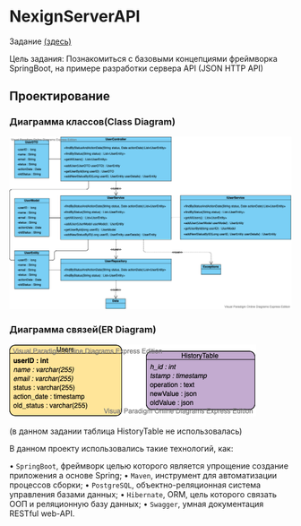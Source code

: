 # NexignServerAPI

Задание [(здесь)](https://yadi.sk/i/Ce13lEoIvoEQIg)

Цель задания:
Познакомиться с базовыми концепциями фреймворка SpringBoot, на примере разработки сервера API (JSON HTTP API)

## Проектирование 

### Диаграмма классов(Class Diagram)
![User Interface](./UML/ClassDiagram.vpd.png)

### Диаграмма связей(ER Diagram)
![User Interface](./UML/ERDiagram.vpd.png)

(в данном задании таблица HistoryTable не использовалась)

В данном проекту использовались такие технологий, как:

•	`SpringBoot`, фреймворк целью которого является упрощение создание приложения а основе Spring;
•	`Maven`, инструмент для автоматизации процессов сборки;
•	`PostgreSQL`, объектно-реляционная система управления базами данных;
•	`Hibernate`, ORM, цель которого связать ООП и реляционную базу данных;
•	`Swagger`, умная документация RESTful web-API.

